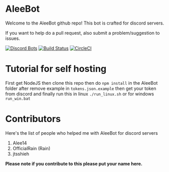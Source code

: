 # AleeBot
<p>Welcome to the AleeBot github repo! This bot is crafted for discord servers.</p>
<p>If you want to help do a pull request, also submit a problem/suggestion to issues.</p>

[![Discord Bots](https://discordbots.org/api/widget/status/282547024547545109.svg)](https://discordbots.org/bot/282547024547545109) [![Build Status](https://travis-ci.org/AleeCorp/AleeBot.svg?branch=master)](https://travis-ci.org/AleeCorp/AleeBot) [![CircleCI](https://circleci.com/gh/AleeCorp/AleeBot.svg?style=svg)](https://circleci.com/gh/AleeCorp/AleeBot)

# Tutorial for self hosting

First get NodeJS then clone this repo then do `npm install` in the AleeBot folder after remove example in `tokens.json.example` then get your token from discord and finally run this in linux `./run_linux.sh` or for windows `run_win.bat`

# Contributors
Here's the list of people who helped me with AleeBot for discord servers
1. Alee14
2. OfficialRain (Rain)
3. jtsshieh

**Please note if you contribute to this please put your name here.**
